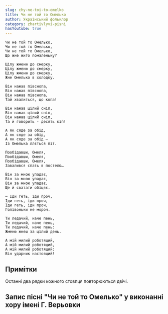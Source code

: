 ```yaml
---
slug: chy-ne-toi-to-omelko
title: Чи не той то Омелько
author: Український фольклор
category: zhartivlyvi-pisni
hasYoutube: true
---
```

```
Чи не той то Омелько,
Чи не той то Омелько,
Чи не той то Омелько,
Що жне жито помаленьку?
```

```
Цілу жменю до смерку,
Цілу жменю до смерку,
Цілу жменю до смерку,
Жне Омелько в холодку.
```

```
Він нажав півснопа,
Він нажав півснопа,
Він нажав півснопа,
Тай хвалиться, що копа!
```

```
Він нажав цілий сніп,
Він нажав цілий сніп,
Він нажав цілий сніп,
Та й говорить - десять кіп!
```

```
А як сяде за обід,
А як сяде за обід,
А як сяде за обід —
Із Омелька ллється піт.
```

```
Пообідавши, Омеля,
Пообідавши, Омеля,
Пообідавши, Омеля,
Завалився спать в постелю…
```

```
Він за мною упадає,
Він за мною упадає,
Він за мною упадає,
Ще й сватати обіцяє.
```

```
— Іди геть, іди проч,
Іди геть, іди проч,
Іди геть, іди проч,
Голівоньки не мороч.
```

```
Ти ледачий, наче пень,
Ти ледачий, наче пень,
Ти ледачий, наче пень:
Жменю жнеш за цілий день.
```

```
А мій милий роботящий,
А мій милий роботящий,
А мій милий роботящий:
Він ударник настоящий!
```

## Примітки

Останні два рядки кожного стовпця повторюються двічі.

## Запис пісні "Чи не той то Омелько" у виконанні хору імені Г. Верьовки

<YoutubeIframe id="wK2gIplz4wo" className="md:w-4/5" />
